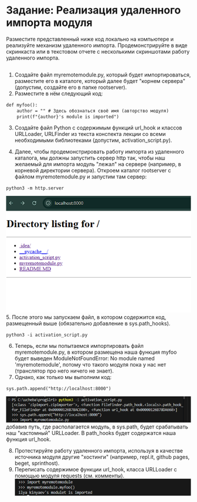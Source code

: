 # Задание: Реализация удаленного импорта модуля

Разместите представленный ниже код локально на компьютере и реализуйте механизм удаленного импорта. Продемонстрируйте в виде скринкаста или в текстовом отчете с несколькими скриншотами работу удаленного импорта.

## 

1. Создайте файл myremotemodule.py, который будет импортироваться, разместите его в каталоге, который далее будет "корнем сервера" (допустим, создайте его в папке rootserver).
2. Разместите в нём следующий код:
``` 
def myfoo():
    author = "" # Здесь обознаться своё имя (авторство модуля)
    print(f"{author}'s module is imported") 
```
3. Создайте файл Python с содержимым функций url_hook и классов URLLoader, URLFinder из текста конспекта лекции со всеми необходимыми библиотеками (допустим, activation_script.py).

4. Далее, чтобы продемонстрировать работу импорта из удаленного каталога, мы должны запустить сервер http так, чтобы наш желаемый для импорта модуль "лежал" на сервере (например, в корневой директории сервера). Откроем каталог rootserver с файлом myremotemodule.py и запустим там сервер:
```
python3 -m http.server
```
![3punkt](/pics/Screenshot%202024-11-06%20013912.png)
5. После этого мы запускаем файл, в котором содержится код, размещенный выше (обязательно добавление в sys.path_hooks).
```
python3 -i activation_script.py
```
6. Теперь, если мы попытаемся импортировать файл myremotemodule.py, в котором размещена наша функция myfoo будет выведен ModuleNotFoundError: No module named 'myremotemodule', потому что такого модуля пока у нас нет (транслятор про него ничего не знает).
7. Однако, как только мы выполним код:
```
sys.path.append("http://localhost:8000")
```
![7punkt](/pics/2screen.png)
добавив путь, где располагается модуль, в sys.path, будет срабатывать наш "кастомный" URLLoader. В path_hooks будет содержатся наша функция url_hook.

8. Протестируйте работу удаленного импорта, используя в качестве источника модуля другие "хостинги" (например, repl.it, github pages, beget, sprinthost).
9. Переписать содержимое функции url_hook, класса URLLoader с помощью модуля requests (см. комменты).
![9punkt](/pics/3screen.png)